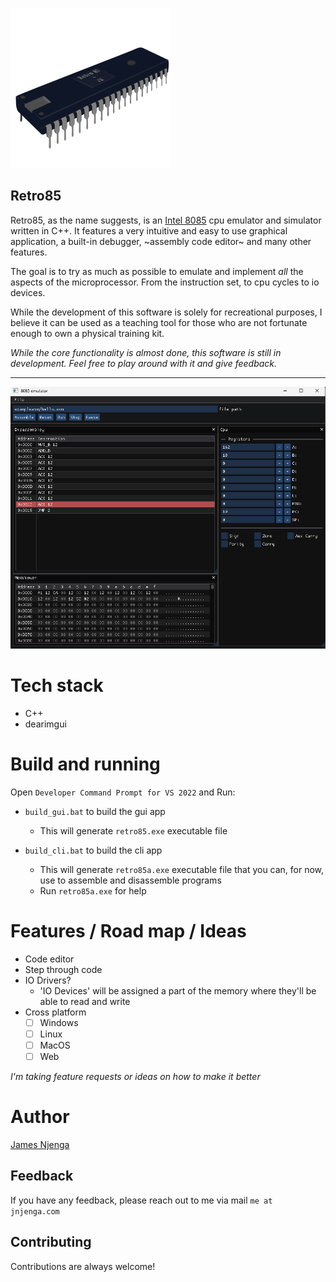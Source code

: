 ![Project logo](docs/img/readme_logo.png)

Retro85
---

Retro85, as the name suggests, is an [Intel 8085](https://en.wikipedia.org/wiki/Intel_8085) cpu emulator and simulator written in C++.
It features a very intuitive and easy to use graphical application, a built-in debugger, ~assembly code editor~ and many other features.

The goal is to try as much as possible to emulate and implement _all_ the aspects of the microprocessor.
From the instruction set, to cpu cycles to io devices.

While the development of this software is solely for recreational purposes, I believe it can be used as a teaching tool for those who are not fortunate enough
to own a  physical training kit.

*While the core functionality is almost done, this software is still in development. Feel free to play around with it and give feedback.*

---

![UI view](docs/img/screenshot1.png)

# Tech stack

- C++
- dearimgui

# Build and running

Open `Developer Command Prompt for VS 2022` and Run:

- `build_gui.bat` to build the gui app
    - This will generate `retro85.exe` executable file

- `build_cli.bat` to build the cli app
    - This will generate `retro85a.exe` executable file that you can, for now, use to assemble and disassemble programs
    - Run `retro85a.exe` for help

# Features / Road map / Ideas

- Code editor
- Step through code
- IO Drivers?
    - 'IO Devices' will be assigned a part of the memory where they'll be able to read and write
- Cross platform
    - [ ] Windows
    - [ ] Linux
    - [ ] MacOS
    - [ ] Web

*I'm taking feature requests or ideas on how to make it better*

# Author

[James Njenga](jnjenga.com)

## Feedback

If you have any feedback, please reach out to me via mail `me at jnjenga.com`
  
## Contributing

Contributions are always welcome!
